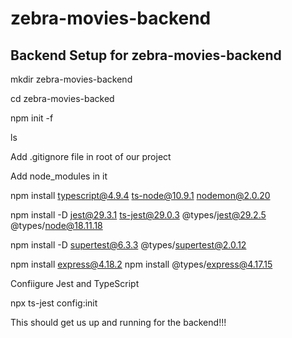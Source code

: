 # zebra-movies-backend

## Backend Setup for zebra-movies-backend
mkdir zebra-movies-backend

cd zebra-movies-backed

npm init -f

ls

Add .gitignore file in root of our project

Add node_modules in it

 npm install typescript@4.9.4 ts-node@10.9.1 nodemon@2.0.20

 npm install -D jest@29.3.1 ts-jest@29.0.3 @types/jest@29.2.5
    @types/node@18.11.18

npm install -D supertest@6.3.3 @‌types/supertest@2.0.12

npm install express@4.18.2
    npm install @types/express@4.17.15

Confiigure Jest and TypeScript

npx ts-jest config:init

This should get us up and running for the backend!!!
